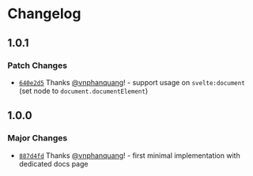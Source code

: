 # Changelog

## 1.0.1

### Patch Changes

- [`640e2d5`](https://github.com/vnphanquang/svelte-put/commit/640e2d54bca3672c63b318d7364d9c5dc518f867) Thanks [@vnphanquang](https://github.com/vnphanquang)! - support usage on `svelte:document` (set node to `document.documentElement`)

## 1.0.0

### Major Changes

- [`887d4fd`](https://github.com/vnphanquang/svelte-put/commit/887d4fda7c7d90439e8b7da538b2adabf6ca6a37) Thanks [@vnphanquang](https://github.com/vnphanquang)! - first minimal implementation with dedicated docs page

